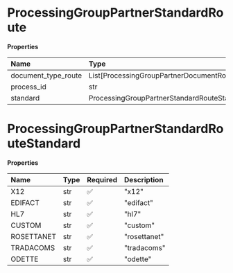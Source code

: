 # ProcessingGroupPartnerStandardRoute

**Properties**

| Name                | Type                                        | Required | Description |
| :------------------ | :------------------------------------------ | :------- | :---------- |
| document_type_route | List[ProcessingGroupPartnerDocumentRoute]   | ❌       |             |
| process_id          | str                                         | ❌       |             |
| standard            | ProcessingGroupPartnerStandardRouteStandard | ❌       |             |

# ProcessingGroupPartnerStandardRouteStandard

**Properties**

| Name       | Type | Required | Description  |
| :--------- | :--- | :------- | :----------- |
| X12        | str  | ✅       | "x12"        |
| EDIFACT    | str  | ✅       | "edifact"    |
| HL7        | str  | ✅       | "hl7"        |
| CUSTOM     | str  | ✅       | "custom"     |
| ROSETTANET | str  | ✅       | "rosettanet" |
| TRADACOMS  | str  | ✅       | "tradacoms"  |
| ODETTE     | str  | ✅       | "odette"     |


